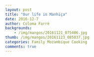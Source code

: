 ```yaml
---
layout: post
title: "Our life in Manhiça"
date: 2016-12-7
author: Coloma Farré
backgrounds:
    - /img/mangos/20161121_075406.jpg
thumb: /img/mangos/20161123_085037.jpg
categories: Family Mozambique Cooking
comments: true
---
```

